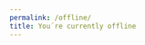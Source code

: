 ```yaml
---
permalink: /offline/
title: You´re currently offline
---
```


<p id="we-are-offline"></p>

<script>
  
const CACHE_PREFIX = 'ulf-codes'; //!!!!this prefix needs to be the same as what is used in the service worker!!!!
const URLS_TO_IGNORE = [/\/offline\/$/, /\.xml\/$/]; //!!!! the offline ignore pattern needs to be in sync with what is used in the service worker !!!

const WE_ARE_OFFLINE_ID = 'we-are-offline';
const WE_ARE_OFFLINE = `We can´t connect to <i>${location.hostname}</i> right now, and the page you want to see has not been saved for offline reading.`
const SOMETHING_IS_CACHED = 'However, these pages <i>have been</i> saved:'

async function evaluateCacheKeys(cacheName, cachedURLs) {
    if (cacheName.startsWith(CACHE_PREFIX)) {
         await caches.open(cacheName).then(async cache => {
             await cache.keys().then(requests => {                 

                requests.forEach(request => {
                    let url = new URL(request.url);
                    if (url.pathname.endsWith('/') && url.hostname == location.hostname) {
                        //i´m only interested in cached pages from my host   
                        //and the pages pathname must end with /                      
                        let ignore = false;
                        for (let pattern of URLS_TO_IGNORE) {
                            if (pattern.test(url.pathname)) {
                                ignore = true;
                                break;
                            }
                        }             
                        if (!ignore) {
                            cachedURLs.push(new URL(request.url));
                        }       
                    }
                });                
            });
        });
    } 
    return Promise.resolve(cachedURLs); 
}

async function evaluateCaches() {
    let weAreOffline = document.getElementById(WE_ARE_OFFLINE_ID);
    weAreOffline.innerHTML = WE_ARE_OFFLINE;
            
    let cachedURLs = [];
    caches.keys().then(async cacheNames => {
        for(let name of cacheNames) {
            await evaluateCacheKeys(name, cachedURLs);
        }
        if (cachedURLs.length) {
            weAreOffline.innerHTML += ' ';
            weAreOffline.innerHTML += SOMETHING_IS_CACHED;            

            let history = document.createElement('ul');
            history.classList = "reset";
            for (let url of cachedURLs) {
                history.innerHTML += '<li><a href="' + url + '">' + url.pathname + '</a></li>';
            }
            weAreOffline.parentNode.insertBefore(history, weAreOffline.nextSibling)                      
        }
    });
}

evaluateCaches();

</script>
